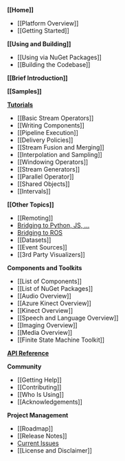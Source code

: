 **[[Home]]**
* [[Platform Overview]]
* [[Getting Started]]

**[[Using and Building]]**
* [[Using via NuGet Packages]]
* [[Building the Codebase]]

**[[Brief Introduction]]**

**[[Samples]]**

**[Tutorials](Basic-Tutorials)**
* [[Basic Stream Operators]]
* [[Writing Components]]
* [[Pipeline Execution]]
* [[Delivery Policies]]
* [[Stream Fusion and Merging]]
* [[Interpolation and Sampling]]
* [[Windowing Operators]]
* [[Stream Generators]]
* [[Parallel Operator]]
* [[Shared Objects]]
* [[Intervals]]

**[[Other Topics]]**
* [[Remoting]]
* [Bridging to Python, JS, ...](Interop)
* [Bridging to ROS](ROS-Integration)
* [[Datasets]]
* [[Event Sources]]
* [[3rd Party Visualizers]]

**Components and Toolkits**
* [[List of Components]]
* [[List of NuGet Packages]]
* [[Audio Overview]]
* [[Azure Kinect Overview]]
* [[Kinect Overview]]
* [[Speech and Language Overview]]
* [[Imaging Overview]]
* [[Media Overview]]
* [[Finite State Machine Toolkit]]

[**API Reference**](https://microsoft.github.io/psi/api/classes.html)

**Community**
* [[Getting Help]]
* [[Contributing]]
* [[Who Is Using]]
* [[Acknowledgements]]

**Project Management**
* [[Roadmap]]
* [[Release Notes]]
* [Current Issues](https://github.com/Microsoft/psi/issues)
* [[License and Disclaimer]]
